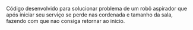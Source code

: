Código desenvolvido para solucionar problema de um robô aspirador que após iniciar seu serviço se perde
nas cordenada e tamanho da sala, fazendo com que nao consiga retornar ao inicio.
